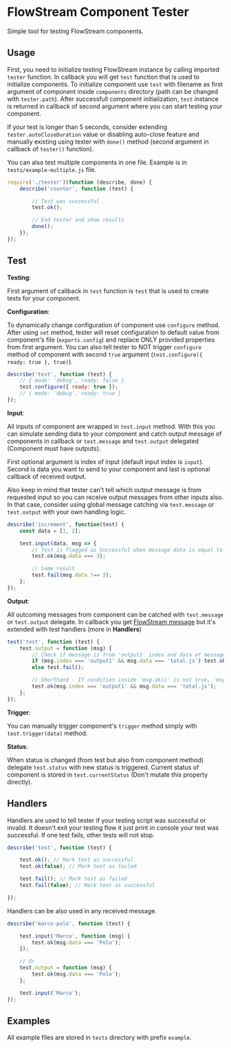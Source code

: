 # FlowStream Component Tester

Simple tool for testing FlowStream components.

## Usage

First, you need to initialize testing FlowStream instance by calling imported `tester` function. In callback you will get `test` function that is used to initialize components. To initialize component use `test` with filename as first argument of component inside `components` directory (path can be changed with `tester.path`). After successfull component initialization, `test` instance is returned in callback of second argument where you can start testing your component.

If your test is longer than 5 seconds, consider extending `tester.autoCloseDuration` value or disabling auto-close feature and manually existing using tester with `done()` method (second argument in callback of `tester()` function).

You can also test multiple components in one file. Example is in `tests/example-multiple.js` file.

```js
require('./tester')(function (describe, done) {
	describe('counter', function (test) {

		// Test was successful
		test.ok();

		// End tester and show results
		done();
	});
});
```

## Test

**Testing**:

First argument of callback in `test` function is `test` that is used to create tests for your component.

**Configuration**:

To dynamically change configuration of component use `configure` method. After using `set` method, tester will reset configuration to default value from component's file (`exports.config`) and replace ONLY provided properties from first argument. You can also tell tester to NOT trigger `configure` method of component with second `true` argument (`test.configure({ ready: true }, true)`).

```js
describe('test', function (test) {
	// { mode: 'debug', ready: false }
	test.configure({ ready: true });
	// { mode: 'debug', ready: true }
});
```

**Input**:

All inputs of component are wrapped in `test.input` method. With this you can simulate sending data to your component and catch output message of components in callback or `test.message` and `test.output` delegated (Component must have outputs).

First optional argument is index of input (default input index is `input`). Second is data you want to send to your component and last is optional callback of received output.

Also keep in mind that tester can't tell which output message is from requested input so you can receive output messages from other inputs also. In that case, consider using global message catching via `test.message` or `test.output` with your own handling logic.

```js
describe('increment', function(test) {
	const data = [1, 2];

	test.input(data, msg => {
		// Test is flagged as Successful when message data is equal to 3
		test.ok(msg.data === 3);

		// Same result
		test.fail(msg.data !== 3);
	};
});
```

**Output**:

All outcoming messages from component can be catched with `test.message` or `test.output` delegate. In callback you get [FlowStream message](https://docs.totaljs.com/total4/40844001ni51c/) but it's extended with test handlers (more in **Handlers**)

```js
test('test', function (test) {
	test.output = function (msg) {
		// Check if message is from 'output1' index and data of message is 'total.js'
		if (msg.index === 'output1' && msg.data === 'total.js') test.ok();
		else test.fail();

		// Shorthand - If condition inside 'msg.ok()' is not true, 'msg.fail' is called automatically
		test.ok(msg.index === 'output1' && msg.data === 'total.js');
	};
});
```

**Trigger**:

You can manually trigger component's `trigger` method simply with `test.trigger(data)` method.

**Status**:

When status is changed (from test but also from component method) delegate `test.status` with new status is triggered. Current status of component is stored in `test.currentStatus` (Don't mutate this property directly).

## Handlers

Handlers are used to tell tester if your testing script was successful or invalid. It doesn't exit your testing flow it just print in console your test was successful. If one test fails, other tests will not stop.

```js
describe('test', function (test) {

	test.ok(); // Mark test as successful
	test.ok(false); // Mark test as failed

	test.fail(); // Mark test as failed
	test.fail(false); // Mark test as successful

});
```

Handlers can be also used in any received message.

```js
describe('marco-polo', function (test) {

	test.input('Marco', function (msg) {
		test.ok(msg.data === 'Polo');
	});

	// Or
	test.output = function (msg) {
		test.ok(msg.data === 'Polo');
	};

	test.input('Marco');
});
```

## Examples

All example files are stored in `tests` directory with prefix `example`.
